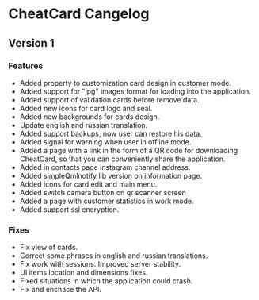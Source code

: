 # CheatCard Cangelog

## Version 1

### Features

* Added property to customization card design in customer mode.
* Added support for "jpg" images format for loading into the application.
* Added support of validation cards before remove data.
* Added new icons for card logo and seal.
* Added new backgrounds for cards design.
* Update english and russian translation. 
* Added support backups, now user can restore his data.
* Added signal for warning when user in offline mode. 
* Added a page with a link in the form of a QR code for downloading CheatCard, so that you can conveniently share the application. 
* Added in contacts page instagram channel address.
* Added simpleQmlnotify lib version on information page.
* Added icons for card edit and main menu.
* Added switch camera button on qr scanner screen
* Added a page with customer statistics in work mode.
* Added support ssl encryption.

### Fixes

* Fix view of cards.
* Correct some phrases in english and russian translations.
* Fix work with sessions. Improved server stability.
* UI items location and dimensions fixes.
* Fixed situations in which the application could crash.
* Fix and enchace the API.

